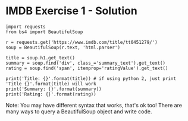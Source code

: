# IMDB Exercise 1 - Solution

```
import requests
from bs4 import BeautifulSoup

r = requests.get('https://www.imdb.com/title/tt0451279/')
soup = BeautifulSoup(r.text, 'html.parser')

title = soup.h1.get_text()
summary = soup.find('div', class_='summary_text').get_text()
rating = soup.find('span', itemprop='ratingValue').get_text()

print('Title: {}'.format(title)) # if using python 2, just print 'Title {}'.format(title) will work
print('Summary: {}'.format(summary))
print('Rating: {}'.format(rating))
```

Note: You may have different syntax that works, that's ok too! There are many ways to query a BeautifulSoup object
and write code.